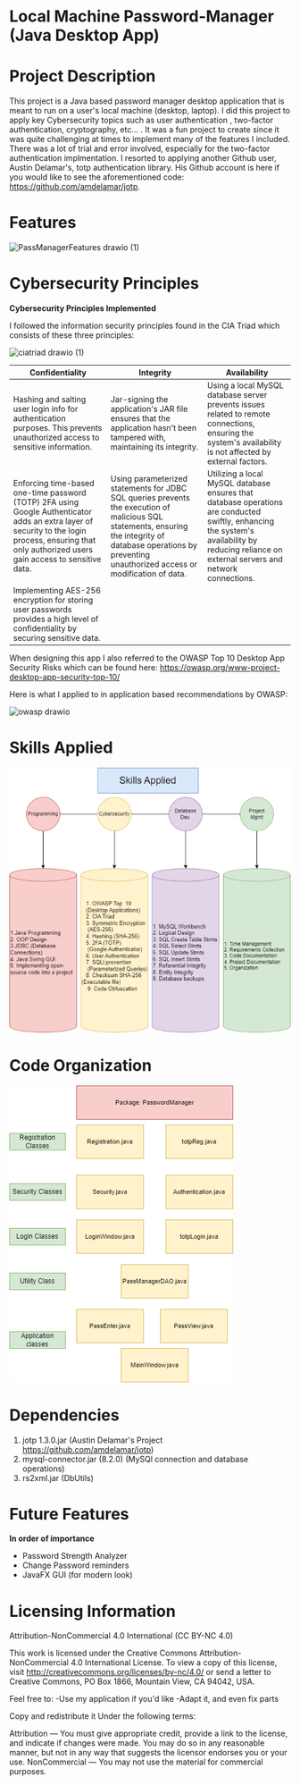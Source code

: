 #  Local Machine Password-Manager (Java Desktop App)

# Project Description
This project is a Java based password manager desktop application that is meant to run on a user's local machine (desktop, laptop). I did this project to apply key Cybersecurity topics such as user authentication , two-factor authentication, cryptography, etc... . 
It was a fun project to create since it was quite challenging at times to implement many of the features I included. There was a lot of trial and error involved, especially for the two-factor authentication implmentation. I resorted to applying another Github user, Austin Delamar's, totp authentication library. His Github account is here if you would like to see the aforementioned code: https://github.com/amdelamar/jotp.


# Features

![PassManagerFeatures drawio (1)](https://github.com/michl203/Password-Manager-/assets/110306237/76252b93-23ce-41f3-8a28-ba5fdd4a8f00)




# Cybersecurity Principles 

**Cybersecurity Principles Implemented**

I followed the information security principles found in the CIA Triad which consists of these three principles:

![ciatriad drawio (1)](https://github.com/michl203/Password-Manager-/assets/110306237/7156444d-c3c2-433c-a392-53e0e1d4fea0)


| **Confidentiality** | **Integrity** | **Availability** |
|---------------------|---------------|------------------|
| Hashing and salting user login info for authentication purposes. This prevents unauthorized access to sensitive information. | Jar-signing the application's JAR file ensures that the application hasn't been tampered with, maintaining its integrity. | Using a local MySQL database server prevents issues related to remote connections, ensuring the system's availability is not affected by external factors. |
| Enforcing time-based one-time password (TOTP) 2FA using Google Authenticator adds an extra layer of security to the login process, ensuring that only authorized users gain access to sensitive data. | Using parameterized statements for JDBC SQL queries prevents the execution of malicious SQL statements, ensuring the integrity of database operations by preventing unauthorized access or modification of data. | Utilizing a local MySQL database ensures that database operations are conducted swiftly, enhancing the system's availability by reducing reliance on external servers and network connections. |
| Implementing AES-256 encryption for storing user passwords provides a high level of confidentiality by securing sensitive data. |  |  |


When designing this app I also referred to the OWASP Top 10 Desktop App Security Risks which can be found here: https://owasp.org/www-project-desktop-app-security-top-10/ 

Here is what I applied to in application based recommendations by OWASP:

![owasp drawio](https://github.com/michl203/Password-Manager-/assets/110306237/7b6e4cdb-cff8-4feb-a7f9-45dc494953ff)


# Skills Applied
![PMSkills](/PMSkills.drawio.png)


# Code Organization
![PMCodeOrg](/PMCodeOrg.drawio.png)

# Dependencies 
1. jotp 1.3.0.jar (Austin Delamar's Project https://github.com/amdelamar/jotp)
2. mysql-connector.jar (8.2.0) (MySQl connection and database operations)
3. rs2xml.jar (DbUtils)


# Future Features
**In order of importance**
- Password Strength Analyzer
- Change Password reminders
- JavaFX GUI (for modern look)
  
# Licensing Information
Attribution-NonCommercial 4.0 International (CC BY-NC 4.0)

This work is licensed under the Creative Commons Attribution-NonCommercial 4.0 International License. To view a copy of this license, visit http://creativecommons.org/licenses/by-nc/4.0/ or send a letter to Creative Commons, PO Box 1866, Mountain View, CA 94042, USA.

Feel free to: -Use my application if you'd like -Adapt it, and even fix parts

Copy and redistribute it
Under the following terms:

Attribution — You must give appropriate credit, provide a link to the license, and indicate if changes were made. You may do so in any reasonable manner, but not in any way that suggests the licensor endorses you or your use.
NonCommercial — You may not use the material for commercial purposes.




